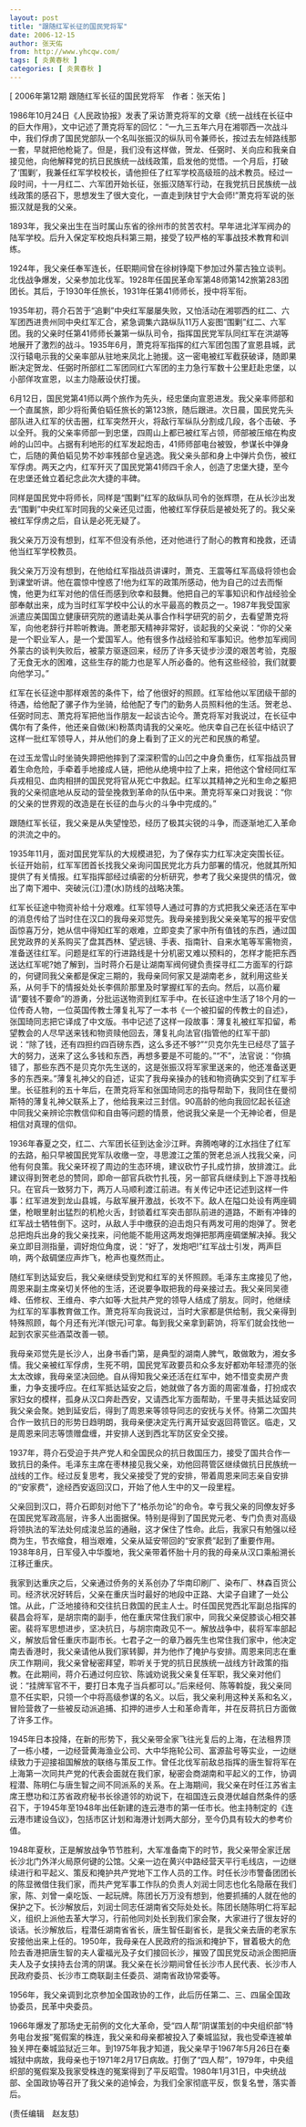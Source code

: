 ```yaml
---
layout: post
title: "跟随红军长征的国民党将军"
date: 2006-12-15
author: 张天佑
from: http://www.yhcqw.com/
tags: [ 炎黄春秋 ]
categories: [ 炎黄春秋 ]
---
```



[ 2006年第12期 跟随红军长征的国民党将军　作者：张天佑 ]


1986年10月24日《人民政协报》发表了采访萧克将军的文章《统一战线在长征中的巨大作用》，文中记述了萧克将军的回忆：“一九三五年六月在湘鄂西一次战斗中，我们俘虏了国民党部队一个名叫张振汉的纵队司令兼师长，按过去左倾路线那一套，早就把他枪毙了。但是，我们没有这样做，贺龙、任弼时、关向应和我亲自接见他，向他解释党的抗日民族统一战线政策，启发他的觉悟。一个月后，打破了‘围剿’，我兼任红军学校校长，请他担任了红军学校高级班的战术教员。经过一段时间，十一月红二、六军团开始长征，张振汉随军行动，在我党抗日民族统一战线政策的感召下，思想发生了很大变化，一直走到陕甘宁大会师!”萧克将军说的张振汉就是我的父亲。

1893年，我父亲出生在当时属山东省的徐州市的贫苦农村。早年进北洋军阀办的陆军学校。后升入保定军校炮兵科第三期，接受了较严格的军事战技术教育和训练。


1924年，我父亲任奉军连长，任职期间曾在徐树铮麾下参加过外蒙古独立谈判。北伐战争爆发，父亲参加北伐军。1928年任国民革命军第48师第142旅第283团团长。其后，于1930年任旅长，1931年任第41师师长，授中将军衔。


1935年初，蒋介石苦于“追剿”中央红军屡屡失败，又怕活动在湘鄂西的红二、六军团西进贵州同中央红军汇合，紧急调集六路纵队11万人妄图“围剿”红二、六军团。我的父亲时任第41师师长兼第一纵队司令，指挥国民党军队同红军在洪湖等地展开了激烈的战斗。1935年6月，萧克将军指挥的红六军团包围了宣恩县城，武汉行辕电示我的父亲率部从驻地来凤北上驰援。这一密电被红军截获破译，随即果断决定贺龙、任弼时所部红二军团同红六军团的主力急行军数十公里赶赴忠堡，以小部佯攻宣恩，以主力隐蔽设伏打援。


6月12日，国民党第41师以两个旅作为先头，经忠堡向宣恩进发。我父亲率师部和一个直属旅，即少将衔黄伯韬任旅长的第123旅，随后跟进。次日晨，国民党先头部队进入红军的伏击圈，红军突然开火，将敌行军纵队分割成几段，各个击破、予以全歼。我的父亲率师部一到忠堡，四周山上都已被红军占领，师部被压缩在构皮岭的山凹中。占据有利地形的红军发起炮击，41师师部电台被毁，参谋长中弹身亡，后随的黄伯韬见势不妙率残部仓皇逃逸。我父亲头部和身上中弹片负伤，被红军俘虏。两天之内，红军歼灭了国民党第41师四千余人，创造了忠堡大捷，至今在忠堡还耸立着纪念此次大捷的丰碑。


同样是国民党中将师长，同样是“围剿”红军的敌纵队司令的张辉瓒，在从长沙出发去“围剿”中央红军时同我的父亲还见过面，他被红军俘获后是被处死了的。我父亲被红军俘虏之后，自认是必死无疑了。

我父亲万万没有想到，红军不但没有杀他，还对他进行了耐心的教育和挽救，还请他当红军学校教员。


我父亲万万没有想到，在他给红军指战员讲课时，萧克、王震等红军高级将领也会到课堂听讲。他在震惊中惶惑了!他为红军的政策所感动，他为自己的过去而惭愧，他更为红军对他的信任而感到欣幸和鼓舞。他把自己的军事知识和作战经验全部奉献出来，成为当时红军学校中公认的水平最高的教员之一。1987年我受国家派遣应美国国立健康研究院的邀请赴美从事合作科学研究的前夕，去看望萧克将军，向他老辞行并聆听教诲。萧老那天精神非常好，谈起我的父亲说：“你的父亲是一个职业军人，是一个爱国军人。他有很多作战经验和军事知识。他参加军阀同外蒙古的谈判失败后，被蒙方驱逐回来，经历了许多天徒步沙漠的艰苦考验，克服了无食无水的困难，这些生存的能力也是军人所必备的。他有这些经验，我们就要向他学习。”


红军在长征途中那样艰苦的条件下，给了他很好的照顾。红军给他以军团级干部的待遇，给他配了骡子作为坐骑，给他配了专门的勤务人员照料他的生活。贺老总、任弼时同志、萧克将军把他当作朋友一起谈古论今。萧克将军对我说过，在长征中偶尔有了条件，他还亲自做(米)粉蒸肉请我的父亲吃。他庆幸自己在长征中结识了这样一批红军领导人，并从他们的身上看到了正义的光芒和民族的希望。


在过玉龙雪山时坐骑失蹄把他摔到了深深积雪的山凹之中身负重伤，红军指战员冒着生命危险，手牵着手地接成人链，把他从绝境中拉了上来，把他这个曾经同红军兵戎相见、血肉相拼的国民党将官从死亡中救起。红军以其精神之光和生命之躯把我的父亲彻底地从反动的营垒挽救到革命的队伍中来。萧克将军亲口对我说：“你的父亲的世界观的改造是在长征的血与火的斗争中完成的。”

跟随红军长征，我父亲是从失望惶恐，经历了极其尖锐的斗争，而逐渐地汇入革命的洪流之中的。


1935年11月，面对国民党军队的大规模进犯，为了保存实力红军决定突围长征。长征开始前，红军军团首长找我父亲询问国民党北方兵力部署的情况，他就其所知提供了有关情报。红军指挥部经过缜密的分析研究，参考了我父亲提供的情况，做出了南下湘中、突破沅(江)澧(水)防线的战略决策。


红军长征途中物资补给十分艰难。红军领导人通过可靠的方式把我父亲还活在军中的消息传给了当时住在汉口的我母亲邓觉先。我母亲接到我父亲亲笔写的报平安信函惊喜万分，她从信中得知红军的艰难，立即变卖了家中所有值钱的东西，通过国民党政界的关系购买了盘其西林、望远镜、手表、指南针、自来水笔等军需物资，准备送往红军。问题是红军的行进路线是十分机密又难以预料的，怎样才能把东西送达红军呢?她了解到，当时蒋介石是让湖南军阀何键负责探寻红二方面军的行踪的，何键同我父亲都是保定三期的，我母亲同何家又是湖南老乡，就利用这些关系，从何手下的情报处处长李佩阶那里及时掌握红军的去向。然后，以高价雇请“要钱不要命”的游勇，分批运送物资到红军手中。在长征途中生活了18个月的一位传奇人物，一位英国传教士薄复礼写了一本书《一个被扣留的传教士的自述》，张国琦同志把它译成了中文版。书中记述了这样一段故事：薄复礼被红军扣留，希望教会的人尽早送来钱和物资赎他回去，薄复礼向法官(指管他的红军干部)说：“除了钱，还有四担约四百磅东西，这么多还不够?”“贝克尔先生已经尽了篮子大的努力，送来了这么多钱和东西，再想多要是不可能的。”“不”，法官说：“你搞错了，那些东西不是贝克尔先生送的，这是张振汉将军家里送来的，他还准备送更多的东西来。”薄复礼神父的自述，证实了我母亲操办的钱和物资确实交到了红军手里。长征胜利的五十年后，在萧克将军和张国琦同志的指导帮助下，我同住在曼彻斯特的薄复礼神父联系上了，他给我来过三封信。90高龄的他向我回忆起长征途中同我父亲辨论宗教信仰和自由等问题的情景，他说我父亲是一个无神论者，但是相信对真理的信仰。


1936年春夏之交，红二、六军团长征到达金沙江畔。奔腾咆哮的江水挡住了红军的去路，船只早被国民党军队收缴一空，寻思渡江之策的贺老总派人找我父亲，问他有何良策。我父亲环视了周边的生态环境，建议砍竹子扎成竹排，放排渡江。此建议得到贺老总的赞同，即命一部官兵砍竹扎筏，另一部官兵继续到上下游寻找船只。在官兵一致努力下，两万人马顺利渡江前进。有关传记中还记述到这样一件事：红军进发到龙山县城，与敌军展开激战，长攻不下。敌人在隘口处设有两座碉堡，枪眼里射出猛烈的机枪火舌，封锁着红军突击部队前进的道路，不断有冲锋的红军战士牺牲倒下。这时，从敌人手中缴获的迫击炮只有两发可用的炮弹了。贺老总把炮兵出身的我父亲找来，问他能不能用这两发炮弹把那两座碉堡解决掉。我父亲立即目测指量，调好炮位角度，说：“好了，发炮吧!”红军战士引发，两声巨响，两个敌碉堡应声炸飞，枪声也戛然而止。


随红军到达延安后，我父亲继续受到党和红军的关怀照顾。毛泽东主席接见了他，周恩来副主席亲切关怀他的生活，还说要争取把我的母亲接过去。我父亲同吴德峰、伍修权、王维舟、李六如等·大批共产党的领导人结成了朋友。同时，他继续为红军的军事教育做工作。萧克将军向我说过，当时大家都是供给制，我父亲得到特殊照顾，每个月还有光洋(银元)可拿。每到我父亲拿到薪饷，将军们就会找他一起到农家买些酒菜改善一顿。


我母亲邓觉先是长沙人，出身书香门第，是典型的湖南人脾气，敢做敢为，湘女多情。我父亲被红军俘虏，生死不明，国民党军政要员和众多友好都劝年轻漂亮的张太太改嫁，我母亲坚决回绝。自从得知我父亲还活在红军中，她不惜变卖房产贵重，力争支援呼应。在红军抵达延安之后，她就做了各方面的周密准备，打扮成农家妇女的模样，孤身从汉口奔赴西安，又请西北军方面帮助，千里寻夫抵达延安同我父亲会聚。她到延安后，得到了周恩来等领导同志的安抚与关怀。待第二次国共合作一致抗日的形势日趋明朗，我母亲便决定先行离开延安返回蒋管区。临走，又是周恩来同志等馈赠盘缠，并安排人送到西北军防区安全交接。


1937年，蒋介石受迫于共产党人和全国民众的抗日救国压力，接受了国共合作一致抗日的条件。毛泽东主席在枣林接见我父亲，劝他回蒋管区继续做抗日民族统一战线的工作。经过反复思考，我父亲接受了党的安排，带着周恩来同志亲自安排的“安家费”，途经西安返回汉口，开始了他人生中的又一段里程。


父亲回到汉口，蒋介石即刻对他下了“格杀勿论”的命令。幸亏我父亲的同僚友好多在国民党军政高层，许多人出面据保。特别是得到了国民党元老、专门负责对高级将领执法的军法处何成浚总监的通融，这才保住了性命。此后，我家只有勉强以经商为生，节衣缩食，相当艰难，父亲从延安带回的“安家费”起到了重要作用。1938年8月，日军侵入中华腹地，我父亲带着怀胎十月的我的母亲从汉口乘船溯长江移迁重庆。


我家到达重庆之后，父亲通过侨务的关系创办了华南印刷厂、染布厂、林森百货公司。经济状况好转后，父亲在重庆当时最好的地段中正路、大梁子自建了一处公馆。从此，广泛地接待和交往抗日救国的民主人士。时任国民党西北军副总指挥的裴昌会将军，是胡宗南的副手，他在重庆常住我们家中，同我父亲促膝谈心相交甚密。裴将军思想进步，坚决抗日，与胡宗南政见不一。解放战争中，裴将军率部起义，解放后曾任重庆市副市长。七君子之一的章乃器先生也常住我们家中，他决定南去香港时，我父亲请他从我们家转脚，并为他作了掩护与安排。周恩来同志在重庆工作期间，我父亲曾秘密拜望，聆听关于党的抗日民族统一战线方针政策的指教。在此期间，蒋介石通过何应钦、陈诚劝说我父亲复任军职，我父亲对他们说：“挂牌军官不干，要打日本鬼子当兵都可以。”后来经何、陈等斡旋，我父亲同意不任实职，只领一个中将高级参谋的名义。以后，我父亲利用这种关系和名义，冒险营救了一些被反动派追捕、扣押的进步人士和革命青年，并在反蒋抗日方面做了许多工作。


1945年日本投降，在新的形势下，我父亲带全家飞往光复后的上海，在法租界顶了一栋小楼，一边经营黄海渔业公司、大中华拖轮公司、富源盐号等实业，一边继续致力于迎接祖国解放的联络与策反工作。曾任北伐军前敌总指挥的唐生智将军在上海第一次同共产党的代表会面就在我们家，秘密会商湖南和平起义的工作，协调程潜、陈明仁与唐生智之间不同派系的关系。在上海期间，我父亲在时任江苏省主席王懋功和江苏省政府秘书长徐道邻的劝说下，在祖国连云良港优越自然条件的感召下，于1945年至1948年出任新建的连云港市的第一任市长。他主持制定的《连云港市建设刍议》，包括市区计划和海港计划两大部分，至今仍具有较大的参考价值。


1948年夏秋，正是解放战争节节胜利，大军准备南下的时节，我父亲带全家迁居长沙北门外洋火局原何键的公馆。父亲一边在黄兴中路经营天平行毛线店，一边继续进行和平起义、策反和掩护共产党地下工作人员的工作。时任长沙市警备团团长的陈显微借住我们家，而共产党军事工作队的负责人刘润士同志也化名隐蔽在我们家，陈、刘曾一桌吃饭、一起玩牌。陈团长万万没有想到，他要抓捕的人就在他的保护之下。长沙解放后，刘润士同志任湖南省交际处处长。陈团长随陈明仁将军起义，组织上派他去革大学习，行前他同刘处长到我们家会聚，大家进行了很友好的谈话。长沙解放后，程潜任湖南省省长，唐生智任副省长，是我父亲去唐的老家东安接他出来上任的。1950年，我母亲在人民政府的指派和掩护下，冒着极大的危险去香港把唐生智的夫人霍福光及子女们接回长沙，摧毁了国民党反动派企图把唐夫人及子女挟持去台湾的阴谋。我父亲在长沙期间曾任长沙市人民代表、长沙市人民政府委员、长沙市工商联副主任委员、湖南省政协常委等。

1956年，我父亲调到北京参加全国政协的工作，此后历任第二、三、四届全国政协委员，民革中央委员。


1966年爆发了那场史无前例的文化大革命，受“四人帮”阴谋策划的中央组织部“特务电台发报”冤假案的株连，我父亲和母亲都被投入了秦城监狱，我也受牵连被单独关押在秦城监狱近三年。到1975年我才知道，我父亲早于1967年5月26日在秦城狱中病故，我母亲也于1971年2月17日病故。打倒了“四人帮”，1979年，中央组织部的冤假案及我家受株连的冤案得到了平反昭雪。1980年1月31日，中央统战部、全国政协等召开了我父亲的追悼会，为我们全家彻底平反，恢复名誉，落实善后。

(责任编辑　赵友慈)


